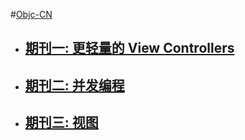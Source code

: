 #[Objc-CN]()
* ## [期刊一: 更轻量的 View Controllers](issue1/README.md)
* ## [期刊二: 并发编程](issue2/README.md)
* ## [期刊三: 视图](issue3/README.md)